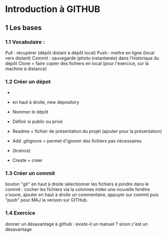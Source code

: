 # Introduction à GITHUB

## 1 Les bases

### 1.1 Vocabulaire :

Pull : récupérer (dépôt distant à dépôt local) Push : mettre en ligne (local vers distant) Commit : sauvegarde (photo instantanée) dans l'historique du dépôt Clone = faire copier des fichiers en local (pour l'exercice, sur la machine à distance)

### 1.2 Créer un dépot

-   

-   en haut à droite, new depository

-   Nommer le dépôt

-   Définir si public ou privé

-   Readme = fichier de présentation du projet (ajouter pour la présentation)

-   Add .gitignore = permet d'ignorer des fichiers pas nécessaires

-   (licence)

-   Create = créer

### 1.3 Créer un commit

bouton "git" en haut à droite sélectionner les fichiers à joindre dans le commit : cocher les fichiers via la colonnes index une nouvelle fenêtre s'ouvre, ajouter en haut à droite un commentaire, appuyer sur commit puis "push" pour MAJ la version sur GITHub.

### 1.4 Exercice

donner un désavantage à github : existe-il un manuel ? sinon c'est un désavantage
